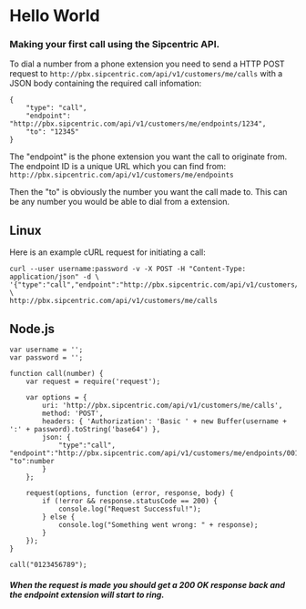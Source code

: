 # Hello World

### Making your first call using the Sipcentric API.

To dial a number from a phone extension you need to send a HTTP POST request to `http://pbx.sipcentric.com/api/v1/customers/me/calls` with a JSON body containing the required call infomation:

	{
		"type": "call",
		"endpoint": "http://pbx.sipcentric.com/api/v1/customers/me/endpoints/1234",
		"to": "12345"
	}

The "endpoint" is the phone extension you want the call to originate from. The endpoint ID is a unique URL which you can find from: `http://pbx.sipcentric.com/api/v1/customers/me/endpoints`

Then the "to" is obviously the number you want the call made to. This can be any number you would be able to dial from a extension.

## Linux

Here is an example cURL request for initiating a call:

	curl --user username:password -v -X POST -H "Content-Type: application/json" -d \
	'{"type":"call","endpoint":"http://pbx.sipcentric.com/api/v1/customers/me/endpoints/12345","to":"07123456"}' \
	http://pbx.sipcentric.com/api/v1/customers/me/calls

## Node.js

	var username = '';
	var password = '';

	function call(number) {
		var request = require('request');

		var options = {
			uri: 'http://pbx.sipcentric.com/api/v1/customers/me/calls',
			method: 'POST',
			headers: { 'Authorization': 'Basic ' + new Buffer(username + ':' + password).toString('base64') },
			json: {
				"type":"call", "endpoint":"http://pbx.sipcentric.com/api/v1/customers/me/endpoints/001122", "to":number
			}
		};

		request(options, function (error, response, body) {
			if (!error && response.statusCode == 200) {
				console.log("Request Successful!");
			} else {
				console.log("Something went wrong: " + response);
			}
		});
	}

	call("0123456789");

##### When the request is made you should get a 200 OK response back and the endpoint extension will start to ring.